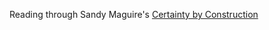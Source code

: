 Reading through Sandy Maguire's [Certainty by Construction](https://leanpub.com/certainty-by-construction)

